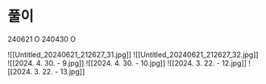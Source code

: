 # 풀이



240621 O
240430 O

![[Untitled_20240621_212627_31.jpg]]
![[Untitled_20240621_212627_32.jpg]]
![[2024. 4. 30. - 9.jpg]]
![[2024. 4. 30. - 10.jpg]]
![[2024. 3. 22. - 12.jpg]]
![[2024. 3. 22. - 13.jpg]]